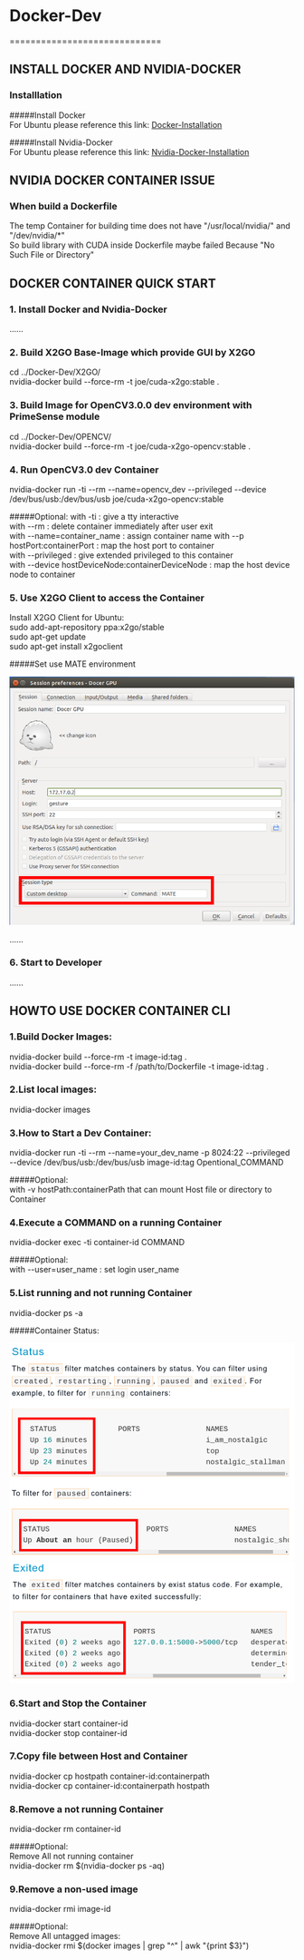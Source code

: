 # Docker-Dev
=============================

INSTALL DOCKER AND NVIDIA-DOCKER
---------------------------------

### Installlation

#####Install Docker  <br>
For Ubuntu please reference this link: [Docker-Installation](https://docs.docker.com/engine/installation/ubuntulinux/)

#####Install Nvidia-Docker  <br>
For Ubuntu please reference this link: [Nvidia-Docker-Installation](https://github.com/NVIDIA/nvidia-docker)


NVIDIA DOCKER CONTAINER ISSUE
-------------------------------

### When build a Dockerfile

The temp Container for building time does not have "/usr/local/nvidia/" and "/dev/nvidia/*"  <br>
So build library with CUDA inside Dockerfile maybe failed Because "No Such File or Directory"  <br>


DOCKER CONTAINER QUICK START
---------------------------------

### 1. Install Docker and Nvidia-Docker

......

### 2. Build X2GO Base-Image which provide GUI by X2GO

cd ../Docker-Dev/X2GO/  <br>
nvidia-docker build --force-rm -t joe/cuda-x2go:stable .

### 3. Build Image for OpenCV3.0.0 dev environment with PrimeSense module

cd ../Docker-Dev/OPENCV/  <br>
nvidia-docker build --force-rm -t joe/cuda-x2go-opencv:stable .

### 4. Run OpenCV3.0 dev Container

nvidia-docker run -ti --rm --name=opencv_dev --privileged --device /dev/bus/usb:/dev/bus/usb joe/cuda-x2go-opencv:stable

#####Optional:
with -ti : give a tty interactive  <br>
with --rm : delete container immediately after user exit  <br>
with --name=container_name : assign container name
with --p hostPort:containerPort : map the host port to container  <br>
with --privileged : give extended privileged to this container  <br>
with --device hostDeviceNode:containerDeviceNode : map the host device node to container  <br>


### 5. Use X2GO Client to access the Container

Install X2GO Client for Ubuntu:  <br>
sudo add-apt-repository ppa:x2go/stable  <br>
sudo apt-get update  <br>
sudo apt-get install x2goclient  <br>

#####Set use MATE environment

![X2GO MATE](./document/photo/x2go_client_mate_setting.png)

......

### 6. Start to Developer

......


HOWTO USE DOCKER CONTAINER CLI
---------------------------------

### 1.Build Docker Images:

nvidia-docker build --force-rm -t image-id:tag .    <br>
nvidia-docker build --force-rm -f /path/to/Dockerfile -t image-id:tag .   <br>

### 2.List local images:

nvidia-docker images

### 3.How to Start a Dev Container:

nvidia-docker run -ti --rm --name=your_dev_name -p 8024:22 --privileged --device /dev/bus/usb:/dev/bus/usb image-id:tag Opentional_COMMAND

#####Optional:  <br>
with -v hostPath:containerPath that can mount Host file or directory to Container

### 4.Execute a COMMAND on a running Container

nvidia-docker exec -ti container-id COMMAND

#####Optional:  <br>
with --user=user_name : set login user_name

### 5.List running and not running Container

nvidia-docker ps -a

#####Container Status:  <br>

![X2GO MATE](./document/photo/Docker-Status-Running.png)
![X2GO MATE](./document/photo/Docker-Status-Exited.png)

### 6.Start and Stop the Container

nvidia-docker start container-id  <br>
nvidia-docker stop container-id  <br>

### 7.Copy file between Host and Container

nvidia-docker cp hostpath container-id:containerpath  <br>
nvidia-docker cp container-id:containerpath hostpath  <br>

### 8.Remove a not running Container

nvidia-docker rm container-id

#####Optional:  <br>
Remove All not running container  <br>
nvidia-docker rm $(nvidia-docker ps -aq)  <br>

### 9.Remove a non-used image

nvidia-docker rmi image-id

#####Optional:  <br>
Remove All untagged images:  <br>
nvidia-docker rmi $(docker images | grep "^<none>" | awk "{print $3}")  <br>



